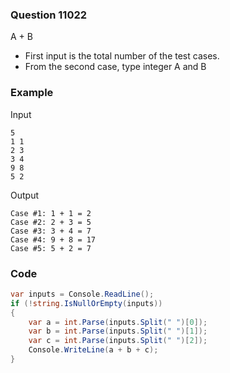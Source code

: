 ### Question 11022
A + B 

- First input is the total number of the test cases.
- From the second case, type integer A and B

### Example
Input
```
5
1 1
2 3
3 4
9 8
5 2
```
Output
```
Case #1: 1 + 1 = 2
Case #2: 2 + 3 = 5
Case #3: 3 + 4 = 7
Case #4: 9 + 8 = 17
Case #5: 5 + 2 = 7
```

### Code
```c#
var inputs = Console.ReadLine();
if (!string.IsNullOrEmpty(inputs))
{
    var a = int.Parse(inputs.Split(" ")[0]);
    var b = int.Parse(inputs.Split(" ")[1]);
    var c = int.Parse(inputs.Split(" ")[2]);
    Console.WriteLine(a + b + c);
}
```
